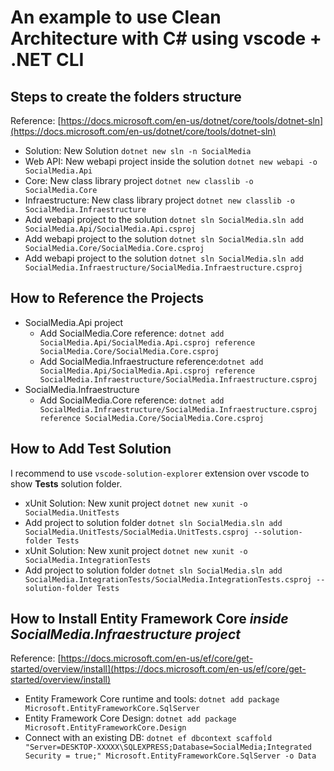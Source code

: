 # An example to use Clean Architecture with C# using vscode + .NET CLI

## Steps to create the folders structure

Reference: [https://docs.microsoft.com/en-us/dotnet/core/tools/dotnet-sln](https://docs.microsoft.com/en-us/dotnet/core/tools/dotnet-sln)

- Solution: New Solution `dotnet new sln -n SocialMedia`
- Web API: New webapi project inside the solution `dotnet new webapi -o SocialMedia.Api`
- Core: New class library project `dotnet new classlib -o SocialMedia.Core`
- Infraestructure: New class library project `dotnet new classlib -o SocialMedia.Infraestructure`
- Add webapi project to the solution `dotnet sln SocialMedia.sln add SocialMedia.Api/SocialMedia.Api.csproj`
- Add webapi project to the solution `dotnet sln SocialMedia.sln add SocialMedia.Core/SocialMedia.Core.csproj`
- Add webapi project to the solution `dotnet sln SocialMedia.sln add SocialMedia.Infraestructure/SocialMedia.Infraestructure.csproj`

## How to Reference the Projects

- SocialMedia.Api project
  - Add SocialMedia.Core reference: `dotnet add SocialMedia.Api/SocialMedia.Api.csproj reference SocialMedia.Core/SocialMedia.Core.csproj`
  - Add SocialMedia.Infraestructure reference:`dotnet add SocialMedia.Api/SocialMedia.Api.csproj reference SocialMedia.Infraestructure/SocialMedia.Infraestructure.csproj`
- SocialMedia.Infraestructure
  - Add SocialMedia.Core reference: `dotnet add SocialMedia.Infraestructure/SocialMedia.Infraestructure.csproj reference SocialMedia.Core/SocialMedia.Core.csproj`

## How to Add Test Solution

I recommend to use `vscode-solution-explorer` extension over vscode to show **Tests** solution folder.

- xUnit Solution: New xunit project `dotnet new xunit -o SocialMedia.UnitTests`
- Add project to solution folder `dotnet sln SocialMedia.sln add SocialMedia.UnitTests/SocialMedia.UnitTests.csproj --solution-folder Tests`
- xUnit Solution: New xunit project `dotnet new xunit -o SocialMedia.IntegrationTests`
- Add project to solution folder `dotnet sln SocialMedia.sln add SocialMedia.IntegrationTests/SocialMedia.IntegrationTests.csproj --solution-folder Tests`

## How to Install Entity Framework Core *inside SocialMedia.Infraestructure project*

Reference: [https://docs.microsoft.com/en-us/ef/core/get-started/overview/install](https://docs.microsoft.com/en-us/ef/core/get-started/overview/install)

- Entity Framework Core runtime and tools: `dotnet add package Microsoft.EntityFrameworkCore.SqlServer`
- Entity Framework Core Design: `dotnet add package Microsoft.EntityFrameworkCore.Design`
- Connect with an existing DB: `dotnet ef dbcontext scaffold "Server=DESKTOP-XXXXX\SQLEXPRESS;Database=SocialMedia;Integrated Security = true;" Microsoft.EntityFrameworkCore.SqlServer -o Data`
